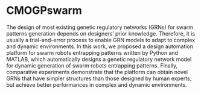 # CMOGPswarm

The design of most existing genetic regulatory networks (GRNs) for swarm patterns generation depends on designers’ prior knowledge. Therefore, it is 
usually a trial-and-error process to enable GRN models to adapt to complex and dynamic environments. In this work, we proposed a design automation platform 
for swarm robots entrapping patterns written by Python and MATLAB, which automatically designs a genetic regulatory network model for dynamic generation of 
swarm robots entrapping patterns. Finally, comparative experiments demonstrate that the platform can obtain novel GRNs that have simpler structures than those
designed by human experts, but achieve better performances in complex and dynamic environments.
